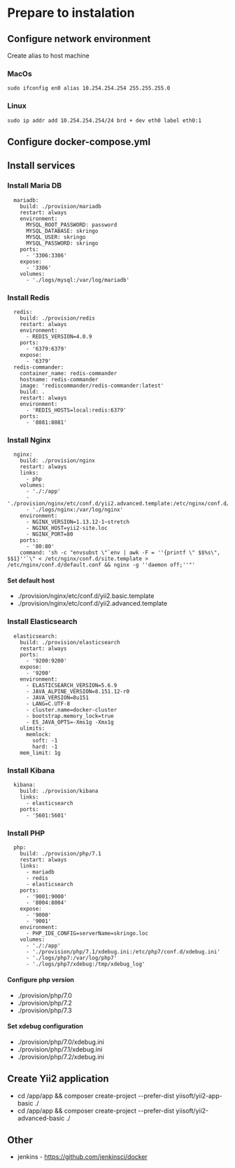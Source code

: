 # Prepare to instalation

## Configure network environment

Create alias to host machine

### MacOs

```
sudo ifconfig en0 alias 10.254.254.254 255.255.255.0
```

### Linux

```
sudo ip addr add 10.254.254.254/24 brd + dev eth0 label eth0:1
```

## Configure docker-compose.yml

## Install services

### Install Maria DB

```
  mariadb:
    build: ./provision/mariadb
    restart: always
    environment:
      MYSQL_ROOT_PASSWORD: password
      MYSQL_DATABASE: skringo
      MYSQL_USER: skringo
      MYSQL_PASSWORD: skringo
    ports:
      - '3306:3306'
    expose:
      - '3306'
    volumes:
      - './logs/mysql:/var/log/mariadb'
```			

### Install Redis

```			
  redis:
    build: ./provision/redis
    restart: always
    environment:
      - REDIS_VERSION=4.0.9
    ports:
      - '6379:6379'
    expose:
      - '6379'
  redis-commander:
    container_name: redis-commander
    hostname: redis-commander
    image: 'rediscommander/redis-commander:latest'
    build: .
    restart: always
    environment:
      - 'REDIS_HOSTS=local:redis:6379'
    ports:
      - '8081:8081'
```	

### Install Nginx
		
```					
  nginx:
    build: ./provision/nginx
    restart: always
    links:
      - php
    volumes:
      - './:/app'
      - './provision/nginx/etc/conf.d/yii2.advanced.template:/etc/nginx/conf.d/site.template'
      - './logs/nginx:/var/log/nginx'
    environment:
      - NGINX_VERSION=1.13.12-1~stretch
      - NGINX_HOST=yii2-site.loc
      - NGINX_PORT=80
    ports:
      - '80:80'
    command: 'sh -c "envsubst \"`env | awk -F = ''{printf \" $$%s\", $$1}''`\" < /etc/nginx/conf.d/site.template > /etc/nginx/conf.d/default.conf && nginx -g ''daemon off;''"'
```	

#### Set default host

* ./provision/nginx/etc/conf.d/yii2.basic.template
* ./provision/nginx/etc/conf.d/yii2.advanced.template

### Install Elasticsearch

```				
  elasticsearch:
    build: ./provision/elasticsearch
    restart: always
    ports:
      - '9200:9200'
    expose:
      - '9200'
    environment:
      - ELASTICSEARCH_VERSION=5.6.9
      - JAVA_ALPINE_VERSION=8.151.12-r0
      - JAVA_VERSION=8u151
      - LANG=C.UTF-8
      - cluster.name=docker-cluster
      - bootstrap.memory_lock=true
      - ES_JAVA_OPTS=-Xms1g -Xmx1g
    ulimits:
      memlock:
        soft: -1
        hard: -1
    mem_limit: 1g
```			

### Install Kibana

```				
  kibana:
    build: ./provision/kibana
    links:
      - elasticsearch
    ports:
      - '5601:5601'
```			

### Install PHP


```					
  php:
    build: ./provision/php/7.1
    restart: always
    links:
      - mariadb
      - redis
      - elasticsearch
    ports:
      - '9001:9000'
      - '8004:8004'
    expose:
      - '9000'
      - '9001'
    environment:
      - PHP_IDE_CONFIG=serverName=skringo.loc
    volumes:
      - './:/app'
      - './provision/php/7.1/xdebug.ini:/etc/php7/conf.d/xdebug.ini'
      - './logs/php7:/var/log/php7'
      - './logs/php7/xdebug:/tmp/xdebug_log'
```

#### Configure php version

* ./provision/php/7.0
* ./provision/php/7.2
* ./provision/php/7.3

#### Set xdebug configuration

* ./provision/php/7.0/xdebug.ini
* ./provision/php/7.1/xdebug.ini
* ./provision/php/7.2/xdebug.ini

## Create Yii2 application

* cd /app/app && composer create-project --prefer-dist yiisoft/yii2-app-basic ./
* cd /app/app && composer create-project --prefer-dist yiisoft/yii2-advanced-basic ./

## Other

* jenkins - https://github.com/jenkinsci/docker